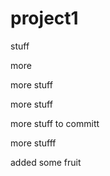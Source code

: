 # project1
stuff

more

more stuff


more stuff



more stuff to committ

more stufff

added some fruit